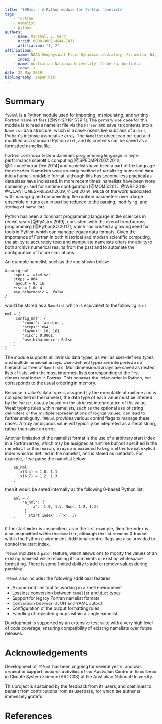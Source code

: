 ```yaml
---
title: 'f90nml - A Python module for Fortran namelists'
tags:
    - fortran
    - namelist
    - python
authors:
    - name: Marshall L. Ward
      orcid: 0000-0002-4944-7431
      affiliation: "1, 2"
affiliations:
    - name: NOAA Geophysical Fluid Dynamics Laboratory, Princeton, NJ, USA
      index: 1
    - name: Australian National University, Canberra, Australia
      index: 2
date: 22 May 2019
bibliography: paper.bib
---
```


Summary
=======

`f90nml` is a Python module used for importing, manipulating, and writing
Fortran namelist files [@ISO:2018:1539:1].  The primary use case for this
module is to read a namelist file via the `Parser` and save its contents into a
`Namelist` data structure, which is a case-insensitive subclass of a `dict`,
Python's intrinsic associative array.  The `Namelist` object can be read and
modified as a standard Python `dict`, and its contents can be saved as a
formatted namelist file.

Fortran continues to be a dominant programming language in high-performance
scientific computing [@SPECMPI2007:2010, @ClimateFortranDev:2014] and namelists
have been a part of the language for decades.  Namelists were an early method
of serializing numerical data into a human-readable format, although this has
become less practical as data sizes have increased.  In more recent times,
namelists have been more commonly used for runtime configuration [@MOM5:2012,
@WRF:2019, @QUANTUMESPRESSO:2009, @UM:2019].  Much of the work associated with
managing and documenting the runtime parameters over a large ensemble of runs
can in part be reduced to the parsing, modifying, and storing of namelists.

Python has been a dominant programming language in the sciences in recent years
[@PyAstro:2019], consistent with the overall trend across programming
[@PythonSO:2017], which has created a growing need for tools in Python which
can manage legacy data formats.  Given the importance of Fortran in both
historical and modern scientific computing, the ability to accurately read and
manipulate namelists offers the ability to both archive numerical results from
the past and to automate the configuration of future simulations.

An example namelist, such as the one shown below:
```
&config_nml
    input = 'wind.nc'
    steps = 864
    layout = 8, 16
    visc = 1.0e-4
    use_biharmonic = .false.
/
```
would be stored as a `Namelist` which is equivalent to the following `dict`:
```
nml = {
    'config_nml': {
        'input': 'wind.nc',
        'steps': 864,
        'layout': [8, 16],
        'visc': 0.0001,
        'use_biharmonic': False
    }
}
```
The module supports all intrinsic data types, as well as user-defined types and
multidimensional arrays.  User-defined types are interpreted as a hierarchical
tree of `Namelist`s.  Multidimensional arrays are saved as nested lists of
lists, with the most innermost lists corresponding to the first dimensional
index in Fortran.  This reverses the index order in Python, but corresponds to
the usual ordering in memory.

Because a value's data type is assigned by the executable at runtime and is not
specified in the namelist, the data type of each value must be inferred by the
`Parser`, usually based on the strictest interpretation of the value.  Weak
typing rules within namelists, such as the optional use of string delimiters or
the multiple representations of logical values, can lead to further ambiguity.
`f90nml` provides various control flags to manage these cases.  A truly
ambiguous value will typically be intepreted as a literal string, rather than
raise an error.

Another limitation of the namelist format is the use of a arbitrary start index
in a Fortran array, which may be assigned at runtime but not specified in the
namelist.  For this reason, arrays are assumed to begin at the lowest explicit
index which is defined in the namelist, and is stored as metadata.  For
example, if we parse the namelist below:
```
    &a_nml
       x(3:4) = 1.0, 1.1
       x(6:7) = 1.2, 1.3
    /
```
then it would be saved internally as the following 0-based Python list:
```
    nml = {
        'a_nml': {
            'x': [1.0, 1.1, None, 1.2, 1.3]
         }
         '_start_index': {'x': 3}
    }
```
If the start index is unspecified, as in the first example, then the index is
also unspecified within the `Namelist`, although the list remains 0-based
within the Python environment.  Additional control flags are also provided to
control the start index.

`f90nml` includes a `patch` feature, which allows one to modify the values of
an existing namelist while retaining its comments or existing whitespace
formatting.  There is some limited ability to add or remove values during
patching.

`f90nml` also includes the following additional features:

-   A command line tool for working in a shell environment
-   Lossless conversion between `Namelist` and `dict` types
-   Support for legacy Fortran namelist formats
-   Conversion between JSON and YAML output
-   Configuration of the output formatting rules
-   Handling of repeated groups within a single namelist

Development is supported by an extensive test suite with a very high level of
code coverage, ensuring compatibility of existing namelists over future
releases.


Acknowledgements
================

Development of `f90nml` has been ongoing for several years, and was created to
support research activities of the Australian Centre of Excellence in Climate
System Science (ARCCSS) at the Australian National University.

This project is sustained by the feedback from its users, and continues to
benefit from contributions from its userbase, for which the author is immensely
grateful.


References
==========
